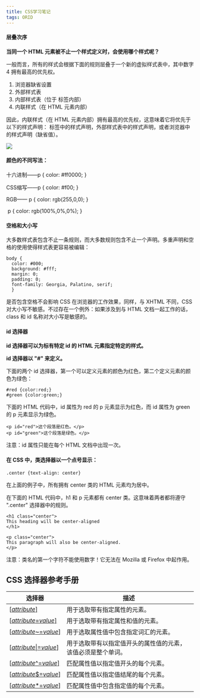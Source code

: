 ```yaml
---
title: CSS学习笔记
tags: ORID
---
```

#### 层叠次序

**当同一个 HTML 元素被不止一个样式定义时，会使用哪个样式呢？**

一般而言，所有的样式会根据下面的规则层叠于一个新的虚拟样式表中，其中数字 4 拥有最高的优先权。

1. 浏览器缺省设置
2. 外部样式表
3. 内部样式表（位于 <head> 标签内部）
4. 内联样式（在 HTML 元素内部）

因此，内联样式（在 HTML 元素内部）拥有最高的优先权，这意味着它将优先于以下的样式声明：<head> 标签中的样式声明，外部样式表中的样式声明，或者浏览器中的样式声明（缺省值）。



![](https://ww3.sinaimg.cn/large/006tKfTcgy1fbzgnptmtij30r20dsgom.jpg)



#### 颜色的不同写法：

十六进制——p { color: #ff0000; }

CSS缩写——p { color: #f00; }

RGB—— p { color: rgb(255,0,0); }

​		p { color: rgb(100%,0%,0%); }



#### 空格和大小写

大多数样式表包含不止一条规则，而大多数规则包含不止一个声明。多重声明和空格的使用使得样式表更容易被编辑：

```
body {
  color: #000;
  background: #fff;
  margin: 0;
  padding: 0;
  font-family: Georgia, Palatino, serif;
  }
```

是否包含空格不会影响 CSS 在浏览器的工作效果，同样，与 XHTML 不同，CSS 对大小写不敏感。不过存在一个例外：如果涉及到与 HTML 文档一起工作的话，class 和 id 名称对大小写是敏感的。



#### id 选择器

**id 选择器可以为标有特定 id 的 HTML 元素指定特定的样式。**

**id 选择器以 "#" 来定义。**

下面的两个 id 选择器，第一个可以定义元素的颜色为红色，第二个定义元素的颜色为绿色：

```
#red {color:red;}
#green {color:green;}
```

下面的 HTML 代码中，id 属性为 red 的 p 元素显示为红色，而 id 属性为 green 的 p 元素显示为绿色。

```
<p id="red">这个段落是红色。</p>
<p id="green">这个段落是绿色。</p>
```

注意：id 属性只能在每个 HTML 文档中出现一次。



#### 在 CSS 中，类选择器以一个点号显示：

```
.center {text-align: center}
```

在上面的例子中，所有拥有 center 类的 HTML 元素均为居中。

在下面的 HTML 代码中，h1 和 p 元素都有 center 类。这意味着两者都将遵守 ".center" 选择器中的规则。

```
<h1 class="center">
This heading will be center-aligned
</h1>

<p class="center">
This paragraph will also be center-aligned.
</p>

```

注意：类名的第一个字符不能使用数字！它无法在 Mozilla 或 Firefox 中起作用。



## CSS 选择器参考手册

| 选择器                                      | 描述                             |
| ---------------------------------------- | ------------------------------ |
| [[*attribute*\]](http://www.w3school.com.cn/cssref/selector_attribute.asp) | 用于选取带有指定属性的元素。                 |
| [[*attribute*=*value*\]](http://www.w3school.com.cn/cssref/selector_attribute_value.asp) | 用于选取带有指定属性和值的元素。               |
| [[*attribute*~=*value*\]](http://www.w3school.com.cn/cssref/selector_attribute_value_contain.asp) | 用于选取属性值中包含指定词汇的元素。             |
| [[*attribute*\|=*value*\]](http://www.w3school.com.cn/cssref/selector_attribute_value_start.asp) | 用于选取带有以指定值开头的属性值的元素，该值必须是整个单词。 |
| [[*attribute*^=*value*\]](http://www.w3school.com.cn/cssref/selector_attr_begin.asp) | 匹配属性值以指定值开头的每个元素。              |
| [[*attribute*$=*value*\]](http://www.w3school.com.cn/cssref/selector_attr_end.asp) | 匹配属性值以指定值结尾的每个元素。              |
| [[*attribute**=*value*\]](http://www.w3school.com.cn/cssref/selector_attr_contain.asp) | 匹配属性值中包含指定值的每个元素。              |
